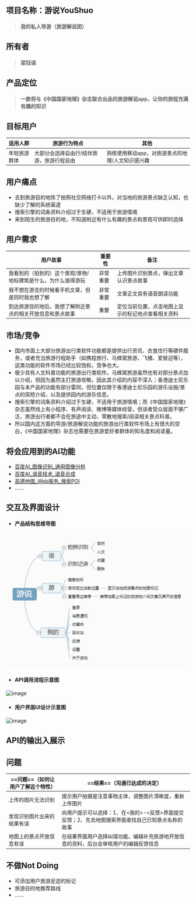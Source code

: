 ## 项目名称：游说YouShuo
> #### 我的私人导游（旅游解说团）

## 所有者
> #### **梁钰语**

## 产品定位
>  #### 一款将与《中国国家地理》杂志联合出品的旅游解说app，让你的旅程充满有趣的知识

## 目标用户

适用人群 | 旅游行为特点 | 其他
----|----|----
年轻旅游群体 | 大部分会选择自由行/结伴旅游，旅游行程自由 | 熟练使用移动app，对旅游景点的地理/人文知识感兴趣

## 用户痛点
- 去到旅游目的地除了拍照社交网络打卡以外，对当地的旅游景点缺乏认知，也缺少了解的系统渠道
- 搜索引擎的词条资料介绍过于生硬，不适用于旅游情境
- 来到陌生的旅游目的地，不知道附近有什么有趣的景点和景观可供即时选择

## 用户需求
用户故事 | 重要性 | 备注
----|----|----
 我看到的（拍到的）这个景观/景物/地标建筑是什么，为什么值得游玩 | 非常重要 | 上传图片识别景点，弹出文章认识景点故事
 我不想在游览的时候看手机文章，但是同时我也想了解 | 非常重要 | 文章正文具有语音朗读功能
 到达旅游目的地后，我想了解附近景点的相关开放信息和景点故事| 重要 |定位当前位置，点击地图上显示的标记地点查看相关资料
 
 ## 市场/竞争
 - 国内市面上大部分旅游出行类软件功能都是提供出行资讯、衣食住行等硬件服务，或者充当旅游行程助手（如携程旅行、马蜂窝旅游、飞猪、爱彼迎等），这类功能的软件市场已经比较饱和，竞争也大。
 - 极少具有人文科普功能的旅游出行类软件。马蜂窝旅游虽然也有对部分景点加以介绍，但因为虽然主打旅游攻略，因此其介绍的内容不深入；香港迪士尼乐园与本产品的功能有部分雷同，但位置仅限于香港迪士尼乐园的游乐设施/景点的简短介绍，以及提供园内的游乐信息。
 - 搜索引擎的词条资料介绍过于生硬，不适用于旅游情境；而《中国国家地理》杂志虽然线上有小程序、有声阅读、微博等媒体经营，但读者受众层面不够广泛，旅游出行者都不会在旅途中主动、零散地搜索/阅读相关景点科普。
 - 所以国内这方面的导游/旅游解说功能的旅游出行类软件市场上有很大的空白，《中国国家地理》杂志也需要在旅游爱好者群体的知名度和阅读量。
 
 ## 将会应用到的AI功能 
- [百度AI_图像识别_通用图像分析](http://ai.baidu.com/tech/imagerecognition/general)
- [百度AI_语音技术_语音合成](http://ai.baidu.com/tech/speech/tts)
- [高德地图_Web服务_搜索POI](https://lbs.amap.com/api/webservice/guide/api/search/#scene)
- ......

## 交互及界面设计
- #### 产品结构思维导图
![image](https://github.com/yuyu12138/API_ML_AI/blob/master/image/youshuo_lct.png)
- #### API调用流程示意图
![image]()
- #### 用户界面UI设计示意图
![image]()

## API的输出入展示

## 问题
==问题==（如何让用户了解这个特性） |  ==结果==（沟通已达成的决定）
---|---
上传的图片无法识别 | 提示用户拍摄是注意事物主体、调整图片清晰度，重新上传图片
发现识别图片出来的结果有误 | 向用户提示可以选择：1、在<我的>-<反馈>界面提交反馈；2、先去地图搜索界面查找自己已知景点名称的故事
地图上的景点开放信息有误 | 在结果界面用户选择纠错功能，编辑补充旅游地开放信息的资料，后台会审核用户的编辑反馈信息

## 不做Not Doing
- 可添加用户旅游足迹的标记
- 旅游目的地推荐路线
- ......
